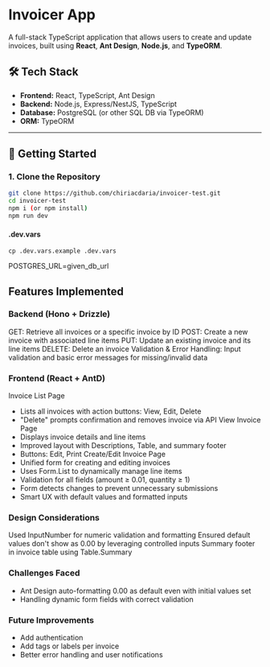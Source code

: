 # Invoicer App

A full-stack TypeScript application that allows users to create and update invoices, built using **React**, **Ant Design**, **Node.js**, and **TypeORM**.

## 🛠 Tech Stack

- **Frontend:** React, TypeScript, Ant Design
- **Backend:** Node.js, Express/NestJS, TypeScript
- **Database:** PostgreSQL (or other SQL DB via TypeORM)
- **ORM:** TypeORM

---

## 🚀 Getting Started

### 1. Clone the Repository

```bash
git clone https://github.com/chiriacdaria/invoicer-test.git
cd invoicer-test
npm i (or npm install)
npm run dev
```
#### .dev.vars
```
cp .dev.vars.example .dev.vars
```
POSTGRES_URL=given_db_url

## Features Implemented

### Backend (Hono + Drizzle)
GET: Retrieve all invoices or a specific invoice by ID
POST: Create a new invoice with associated line items
PUT: Update an existing invoice and its line items
DELETE: Delete an invoice
Validation & Error Handling: Input validation and basic error messages for missing/invalid data

### Frontend (React + AntD)
Invoice List Page
- Lists all invoices with action buttons: View, Edit, Delete
- "Delete" prompts confirmation and removes invoice via API
View Invoice Page
- Displays invoice details and line items
- Improved layout with Descriptions, Table, and summary footer
- Buttons: Edit, Print
Create/Edit Invoice Page
- Unified form for creating and editing invoices
- Uses Form.List to dynamically manage line items
- Validation for all fields (amount ≥ 0.01, quantity ≥ 1)
- Form detects changes to prevent unnecessary submissions
- Smart UX with default values and formatted inputs

### Design Considerations
Used InputNumber for numeric validation and formatting
Ensured default values don't show as 0.00 by leveraging controlled inputs
Summary footer in invoice table using Table.Summary

### Challenges Faced
- Ant Design auto-formatting 0.00 as default even with initial values set
- Handling dynamic form fields with correct validation

### Future Improvements
- Add authentication
- Add tags or labels per invoice
- Better error handling and user notifications
